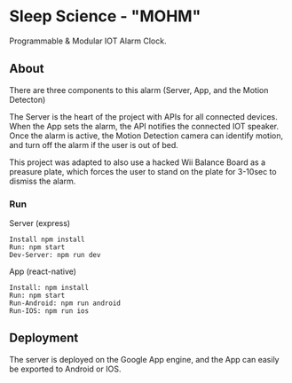 # Sleep Science - "MOHM"

Programmable & Modular IOT Alarm Clock.

## About

There are three components to this alarm (Server, App, and the Motion Detecton)

The Server is the heart of the project with APIs for all connected devices. When the App sets the alarm, the API notifies the connected IOT speaker. Once the alarm is active, the Motion Detection camera can identify motion, and turn off the alarm if the user is out of bed.

This project was adapted to also use a hacked Wii Balance Board as a preasure plate, which forces the user to stand on the plate for 3-10sec to dismiss the alarm.


### Run

Server (express)
```
Install npm install
Run: npm start
Dev-Server: npm run dev
```

App (react-native)
```
Install: npm install
Run: npm start
Run-Android: npm run android
Run-IOS: npm run ios
```

## Deployment

The server is deployed on the Google App engine, and the App can easily be exported to Android or IOS.
